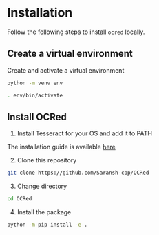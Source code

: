 # Installation

Follow the following steps to install `ocred` locally.

## Create a virtual environment

Create and activate a virtual environment

```bash
python -m venv env

. env/bin/activate
```

## Install OCRed

1. Install Tesseract for your OS and add it to PATH

The installation guide is available [here](https://tesseract-ocr.github.io/tessdoc/Installation.html)

2. Clone this repository

```bash
git clone https://github.com/Saransh-cpp/OCRed
```

3. Change directory

```bash
cd OCRed
```

4. Install the package

```bash
python -m pip install -e .
```
